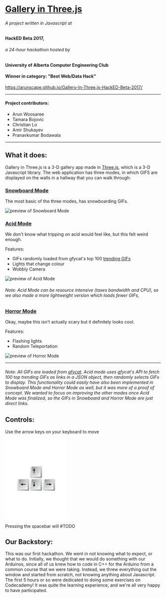 # [Gallery in Three.js](https://arunscape.github.io/Gallery-In-Three.js-HackED-Beta-2017/)
###### A project written in Javascript at
#### HackED Beta 2017,
###### a 24-hour hackathon hosted by
#### University of Alberta Computer Engineering Club

#### Winner in category: "Best Web/Data Hack"

https://arunscape.github.io/Gallery-In-Three.js-HackED-Beta-2017/

---
#### Project contributors:
* Arun Woosaree
* Tamara Bojovic
* Christian Lo
* Amir Shukayev
* Pranavkumar Bodawala  
---

## What it does:
Gallery in Three.js is a 3-D gallery app made in  [Three.js](https://threejs.org/), which is a 3-D Javascript library. The web application has three modes, in which GIFS are displayed on the walls in a hallway that you can walk through:

### [Snowboard Mode](https://arunscape.github.io/Gallery-In-Three.js-HackED-Beta-2017/snowboard.html)
The most basic of the three modes, has snowboarding GIFs.

![preview of Snowboard Mode]()

### [Acid Mode](https://arunscape.github.io/Gallery-In-Three.js-HackED-Beta-2017/acid.html)
We don't know what tripping on acid would feel like, but this felt weird enough.

Features:
- GIFs randomly loaded from gfycat's top 100 [trending GIFs](https://gfycat.com/gifs/tag/Trending)
- Lights that change colour
- Wobbly Camera

![preview of Acid Mode]()

###### Note: Acid Mode can be resource intensive (taxes bandwidth and CPU), so we also made a more lightweight version which loads fewer GIFs,

### [Horror Mode](https://arunscape.github.io/Gallery-In-Three.js-HackED-Beta-2017/horror_mode.html)
Okay, maybe this isn't actually scary but it definitely looks cool.

Features:
- Flashing lights
- Random Teleportation

![preview of Horror Mode]()

 ---
 ###### Note: All GIFs are loaded from [gfycat](https://gfycat.com/). Acid mode uses gfycat's API to fetch 100 top trending GIFs as links in a JSON object, then randomly selects GIFs to display. This functionality could easily have also been implemented in Snowboard Mode and Horror Mode as well, but it was more of a proof of concept. We wanted to focus on improving the other modes once Acid Mode was finalized, so the GIFs in Snowboard and Horror Mode are just direct links.

## Controls:
Use the arrow keys on your keyboard to move

 <img src="/images/arrowkeys.png" width="200">

Pressing the spacebar will #TODO


## Our Backstory:

This was our first hackathon. We went in not knowing what to expect, or what to do. Initially, we thought that we would do something with our Arduinos, since all of us knew how to code in C++ for the Arduino from a common course that we were taking. Instead, we threw everything out the window and started from scratch, not knowing anything about Javascript. The first 5 hours or so were dedicated to doing some exercises on Codecademy! It was quite the learning experience, and we're all very happy to have participated.
